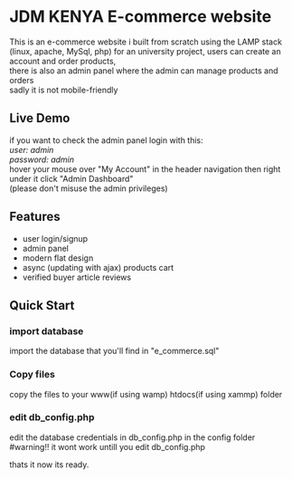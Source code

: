# JDM KENYA E-commerce website

This is an e-commerce website i built from scratch using the LAMP stack (linux, apache, MySql, php) for an university project, users can create an account and order products,  
there is also an admin panel where the admin can manage products and orders  
sadly it is not mobile-friendly

## Live Demo


if you want to check the admin panel login with this:  
*user: admin*  
*password: admin*  
hover your mouse over "My Account" in the header navigation then right under it click "Admin Dashboard"  
(please don't misuse the admin privileges)  

## Features

* user login/signup
* admin panel
* modern flat design
* async (updating with ajax) products cart
* verified buyer article reviews

## Quick Start

### import database
import the database that you'll find in "e_commerce.sql"

### Copy files
copy the files to your www(if using wamp) htdocs(if using xammp)  folder

### edit db_config.php
edit the database credentials in db_config.php in the config folder
#warning!!
it wont work untill you edit db_config.php

thats it now its ready.



